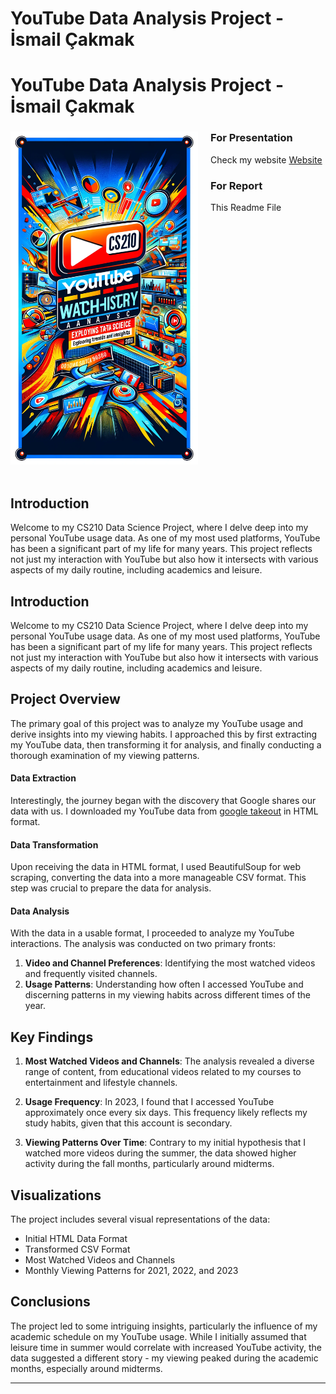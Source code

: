

# YouTube Data Analysis Project - İsmail Çakmak

# YouTube Data Analysis Project - İsmail Çakmak

<div>
  <img src="banner2.png" width="300" height="533" align="left" style="margin-right: 20px; margin-bottom: 20px;">
  <div>
    <h3>For Presentation</h3>
    <p>Check my website <a href="https://ismailcakmak.notion.site/A-Youtube-Story-0c08fbf0cc12490eb25765003b1d4c1c?pvs=4">Website</a></p>
    <h3>For Report</h3>
    <p>This Readme File</p>
  </div>
</div>

<br style="clear: both;">


## Introduction

Welcome to my CS210 Data Science Project, where I delve deep into my personal YouTube usage data. As one of my most used platforms, YouTube has been a significant part of my life for many years. This project reflects not just my interaction with YouTube but also how it intersects with various aspects of my daily routine, including academics and leisure.



## Introduction

Welcome to my CS210 Data Science Project, where I delve deep into my personal YouTube usage data. As one of my most used platforms, YouTube has been a significant part of my life for many years. This project reflects not just my interaction with YouTube but also how it intersects with various aspects of my daily routine, including academics and leisure.







## Project Overview

The primary goal of this project was to analyze my YouTube usage and derive insights into my viewing habits. I approached this by first extracting my YouTube data, then transforming it for analysis, and finally conducting a thorough examination of my viewing patterns.

#### Data Extraction

Interestingly, the journey began with the discovery that Google shares our data with us. I downloaded my YouTube data from [google takeout](https://takeout.google.com/settings/takeout) in HTML format. 

#### Data Transformation

Upon receiving the data in HTML format, I used BeautifulSoup for web scraping, converting the data into a more manageable CSV format. This step was crucial to prepare the data for analysis.

#### Data Analysis

With the data in a usable format, I proceeded to analyze my YouTube interactions. The analysis was conducted on two primary fronts:

1. **Video and Channel Preferences**: Identifying the most watched videos and frequently visited channels.
2. **Usage Patterns**: Understanding how often I accessed YouTube and discerning patterns in my viewing habits across different times of the year.

## Key Findings

1. **Most Watched Videos and Channels**: The analysis revealed a diverse range of content, from educational videos related to my courses to entertainment and lifestyle channels.

2. **Usage Frequency**: In 2023, I found that I accessed YouTube approximately once every six days. This frequency likely reflects my study habits, given that this account is secondary.

3. **Viewing Patterns Over Time**: Contrary to my initial hypothesis that I watched more videos during the summer, the data showed higher activity during the fall months, particularly around midterms.

## Visualizations

The project includes several visual representations of the data:

- Initial HTML Data Format
- Transformed CSV Format
- Most Watched Videos and Channels
- Monthly Viewing Patterns for 2021, 2022, and 2023

## Conclusions

The project led to some intriguing insights, particularly the influence of my academic schedule on my YouTube usage. While I initially assumed that leisure time in summer would correlate with increased YouTube activity, the data suggested a different story - my viewing peaked during the academic months, especially around midterms.

---

